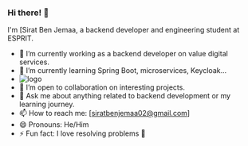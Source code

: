 ### Hi there! 👋

I'm [Sirat Ben Jemaa, a backend developer and engineering student at ESPRIT.

- 🔭 I’m currently working as a backend developer on value digital services.
- 🌱 I’m currently learning Spring Boot, microservices, Keycloak...
- ![logo](https://github.com/Sirat-chan/Sirat-chan/assets/110188350/6abd7984-d695-4e6d-914f-151aad6edfb8)
- 👯 I’m open to collaboration on interesting projects.
- 💬 Ask me about anything related to backend development or my learning journey.
- 📫 How to reach me: [siratbenjemaa02@gmail.com]
- 😄 Pronouns: He/Him
- ⚡ Fun fact: I love resolving problems 🫣

<!--
**Sirat-chan/Sirat-chan** is a ✨ _special_ ✨ repository because its `README.md` (this file) appears on your GitHub profile.
-->
